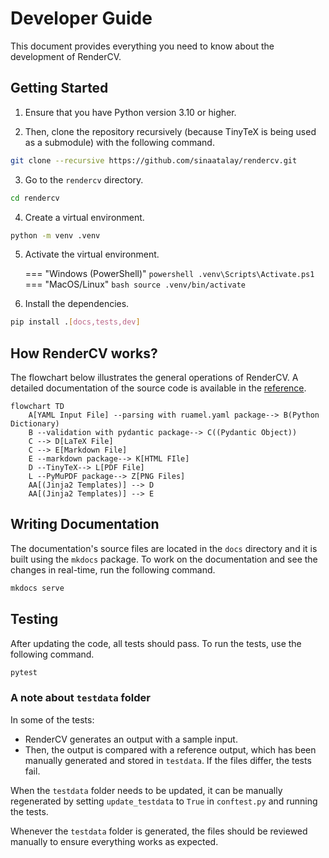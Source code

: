 # Developer Guide

This document provides everything you need to know about the development of RenderCV.

## Getting Started

1. Ensure that you have Python version 3.10 or higher.

2. Then, clone the repository recursively (because TinyTeX is being used as a submodule) with the following command.
```bash
git clone --recursive https://github.com/sinaatalay/rendercv.git
```

3. Go to the `rendercv` directory.
```bash
cd rendercv
```

4. Create a virtual environment.
```bash
python -m venv .venv
```

5. Activate the virtual environment.

    === "Windows (PowerShell)"
        ```powershell
        .venv\Scripts\Activate.ps1
        ```
    === "MacOS/Linux"
        ```bash
        source .venv/bin/activate
        ```

6. Install the dependencies.
```bash
pip install .[docs,tests,dev]
```

## How RenderCV works?

The flowchart below illustrates the general operations of RenderCV. A detailed documentation of the source code is available in the [reference](reference/index.md).

```mermaid
flowchart TD
    A[YAML Input File] --parsing with ruamel.yaml package--> B(Python Dictionary)
    B --validation with pydantic package--> C((Pydantic Object))
    C --> D[LaTeX File]
    C --> E[Markdown File]
    E --markdown package--> K[HTML FIle]
    D --TinyTeX--> L[PDF File]
    L --PyMuPDF package--> Z[PNG Files]
    AA[(Jinja2 Templates)] --> D
    AA[(Jinja2 Templates)] --> E
```

## Writing Documentation

The documentation's source files are located in the `docs` directory and it is built using the `mkdocs` package. To work on the documentation and see the changes in real-time, run the following command.

```bash
mkdocs serve
```

## Testing

After updating the code, all tests should pass. To run the tests, use the following command.

```bash
pytest
```

### A note about `testdata` folder

In some of the tests:

- RenderCV generates an output with a sample input.
- Then, the output is compared with a reference output, which has been manually generated and stored in `testdata`. If the files differ, the tests fail.


When the `testdata` folder needs to be updated, it can be manually regenerated by setting `update_testdata` to `True` in `conftest.py` and running the tests.

Whenever the `testdata` folder is generated, the files should be reviewed manually to ensure everything works as expected.